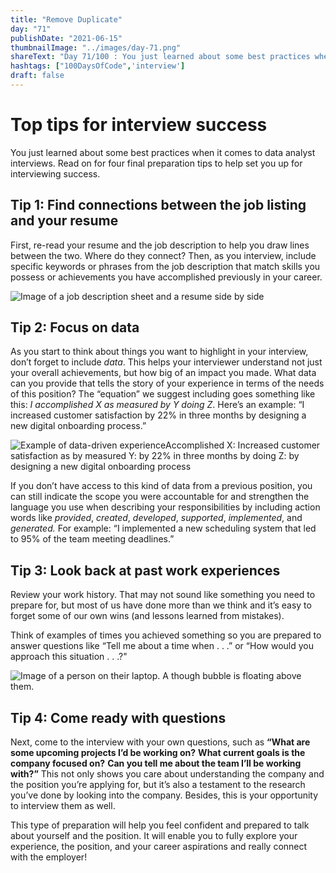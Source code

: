 ```yaml
---
title: "Remove Duplicate"
day: "71"
publishDate: "2021-06-15"
thumbnailImage: "../images/day-71.png"
shareText: "Day 71/100 : You just learned about some best practices when it comes to data analyst interviews. Read on for four final preparation tips to help set you up for interviewing success. "
hashtags: ["100DaysOfCode",'interview']
draft: false
---
```


# Top tips for interview success

You just learned about some best practices when it comes to data analyst interviews. Read on for four final preparation tips to help set you up for interviewing success.

## Tip 1: Find connections between the job listing and your resume

First, re-read your resume and the job description to help you draw lines between the two. Where do they connect? Then, as you interview, include specific keywords or phrases from the job description that match skills you possess or achievements you have accomplished previously in your career. 

![Image of a job description sheet and a resume side by side](https://d3c33hcgiwev3.cloudfront.net/imageAssetProxy.v1/v6c4mv98QgunOJr_fJILQA_4834933bb90d47c19e8a69ac43b4b5f5_Screen-Shot-2021-02-09-at-11.53.20-AM.png?expiry=1623196800000&hmac=WMG7FzYG0wYXcGkYsmwwb8fDnt1yCmm18bU_5KmhZC0)

## Tip 2: Focus on data

As you start to think about things you want to highlight in your interview, don’t forget to include *data*. This helps your interviewer understand not just your overall achievements, but how big of an impact you made. What data can you provide that tells the story of your experience in terms of the needs of this position? The “equation” we suggest including goes something like this: *I accomplished X as measured by Y doing Z*. Here’s an example: “I increased customer satisfaction by 22% in three months by designing a new digital onboarding process.”

![Example of data-driven experience](https://d3c33hcgiwev3.cloudfront.net/imageAssetProxy.v1/hBf4nnrZSGiX-J562ZhofQ_a18e686b93f241bfb4095e9816fd235c_Screen-Shot-2021-03-14-at-6.30.56-PM.png?expiry=1623196800000&hmac=7IDTXB1lmRDy_2vBnog_W5CsNvODolUcusVn7cRoGyQ)Accomplished X: Increased customer satisfaction as by measured Y: by 22% in three months by doing Z: by designing a new digital onboarding process

If you don’t have access to this kind of data from a previous position, you can still indicate the scope you were accountable for and strengthen the language you use when describing your responsibilities by including action words like *provided*, *created*, *developed*, *supported*, *implemented*, and *generated.* For example: “I implemented a new scheduling system that led to 95% of the team meeting deadlines.” 

## Tip 3: Look back at past work experiences

Review your work history. That may not sound like something you need to prepare for, but most of us have done more than we think and it’s easy to forget some of our own wins (and lessons learned from mistakes). 

Think of examples of times you achieved something so you are prepared to answer questions like “Tell me about a time when . . .” or “How would you approach this situation . . .?" 

![Image of a person on their laptop. A though bubble is floating above them.](https://d3c33hcgiwev3.cloudfront.net/imageAssetProxy.v1/TVZrUBs_ScOWa1AbP9nDsw_130b5020dbab44d2b5d43f1b4a6e3265_unnamed-15-.png?expiry=1623196800000&hmac=qvj8lyWdwg3N_KGkK7qce-MCAOjAi1l5s8ZBr8vurvU)

## Tip 4: Come ready with questions

Next, come to the interview with your own questions, such as **“What are some upcoming projects I’d be working on?** **What current goals is the company focused on?** **Can you tell me about the team I’ll be working with?”** This not only shows you care about understanding the company and the position you’re applying for, but it’s also a testament to the research you’ve done by looking into the company. Besides, this is your opportunity to interview them as well. 

This type of preparation will help you feel confident and prepared to talk about yourself and the position. It will enable you to fully explore your experience, the position, and your career aspirations and really connect with the employer! 